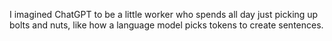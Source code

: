 I imagined ChatGPT to be a little worker who spends all day just picking up bolts and nuts, like how a language model picks tokens to create sentences. 
